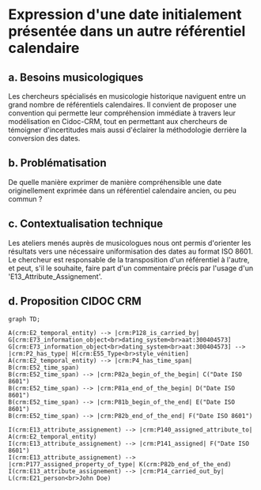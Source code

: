 # Expression d'une date initialement présentée dans un autre référentiel calendaire

## a. Besoins musicologiques

Les chercheurs spécialisés en musicologie historique naviguent entre un grand nombre de référentiels calendaires. Il convient de proposer une convention qui permette leur compréhension immédiate à travers leur modélisation en Cidoc-CRM, tout en permettant aux chercheurs de témoigner d'incertitudes mais aussi d'éclairer la méthodologie derrière la conversion des dates.

## b. Problématisation

De quelle manière exprimer de manière compréhensible une date originellement exprimée dans un référentiel calendaire ancien, ou peu commun ?

## c. Contextualisation technique

Les ateliers menés auprès de musicologues nous ont permis d'orienter les résultats vers une nécessaire uniformisation des dates au format ISO 8601. Le chercheur est responsable de la transposition d'un référentiel à l'autre, et peut, s'il le souhaite, faire part d'un commentaire précis par l'usage d'un 'E13_Attribute_Assignement'. 

## d. Proposition CIDOC CRM 

```mermaid
graph TD;

A(crm:E2_temporal_entity) --> |crm:P128_is_carried_by| G[crm:E73_information_object<br>dating_system<br>aat:300404573]
G[crm:E73_information_object<br>dating_system<br>aat:300404573] --> |crm:P2_has_type| H[crm:E55_Type<br>style_vénitien]
A(crm:E2_temporal_entity) --> |crm:P4_has_time_span| B(crm:E52_time_span)
B(crm:E52_time_span) --> |crm:P82a_begin_of_the_begin| C("Date ISO 8601")
B(crm:E52_time_span) --> |crm:P81a_end_of_the_begin| D("Date ISO 8601")
B(crm:E52_time_span) --> |crm:P81b_begin_of_the_end| E("Date ISO 8601")
B(crm:E52_time_span) --> |crm:P82b_end_of_the_end| F("Date ISO 8601")

I(crm:E13_attribute_assignement) --> |crm:P140_assigned_attribute_to| A(crm:E2_temporal_entity)
I(crm:E13_attribute_assignement) --> |crm:P141_assigned| F("Date ISO 8601")
I(crm:E13_attribute_assignement) --> |crm:P177_assigned_property_of_type| K(crm:P82b_end_of_the_end)
I(crm:E13_attribute_assignement) --> |crm:P14_carried_out_by| L(crm:E21_person<br>John Doe)

```
